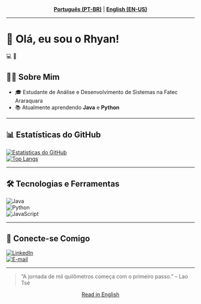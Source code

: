 <p align="center">
  <a href="#pt-br"><b>Português (PT-BR)</b></a> |
  <a href="README_Eng.md"><b>English (EN-US)</b></a>
</p>

---

<a name="pt-br"></a>
# 👋 Olá, eu sou o Rhyan!

💻 🚀

## 🧑‍💻 Sobre Mim

- 🎓 Estudante de Análise e Desenvolvimento de Sistemas na Fatec Araraquara  
- 📚 Atualmente aprendendo **Java** e **Python**  

---

## 📊 Estatísticas do GitHub

[![Estatísticas do GitHub](https://github-readme-stats.vercel.app/api?username=Rhyan121121&show_icons=true&theme=dracula)](https://github.com/Rhyan121121)  
[![Top Langs](https://github-readme-stats.vercel.app/api/top-langs/?username=Rhyan121121&layout=compact&theme=dracula)](https://github.com/Rhyan121121)

---

## 🛠️ Tecnologias e Ferramentas

![Java](https://img.shields.io/badge/Java-007396?style=for-the-badge&logo=java&logoColor=white)  
![Python](https://img.shields.io/badge/Python-3670A0?style=for-the-badge&logo=python&logoColor=ffdd54)  
![JavaScript](https://img.shields.io/badge/JavaScript-F7DF1E?style=for-the-badge&logo=javascript&logoColor=black)  

---

## 🔗 Conecte-se Comigo

[![LinkedIn](https://img.shields.io/badge/LinkedIn-0077B5?style=for-the-badge&logo=linkedin&logoColor=white)](https://linkedin.com/in/rhyan-dos-anjos-andrade/)  
[![E-mail](https://img.shields.io/badge/Gmail-D14836?style=for-the-badge&logo=gmail&logoColor=white)](mailto:rhyanaa1211@gmail.com)

---

> “A jornada de mil quilômetros começa com o primeiro passo.” – Lao Tsé

<p align="center">
  <a href="README_Eng.md">Read in English</a>
</p>
